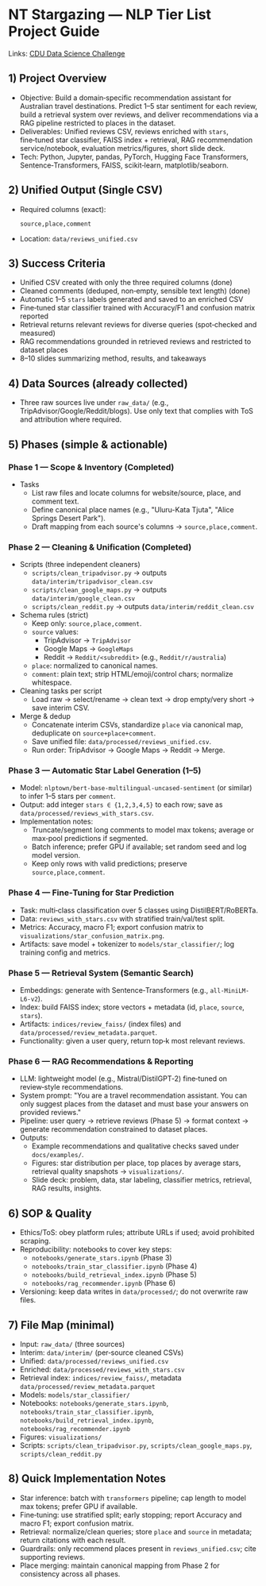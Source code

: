 # NT Stargazing — NLP Tier List Project Guide

Links: [CDU Data Science Challenge](https://itcodefair.cdu.edu.au/data-science-challenge)

## 1) Project Overview
- Objective: Build a domain‑specific recommendation assistant for Australian travel destinations. Predict 1–5 star sentiment for each review, build a retrieval system over reviews, and deliver recommendations via a RAG pipeline restricted to places in the dataset.
- Deliverables: Unified reviews CSV, reviews enriched with `stars`, fine‑tuned star classifier, FAISS index + retrieval, RAG recommendation service/notebook, evaluation metrics/figures, short slide deck.
- Tech: Python, Jupyter, pandas, PyTorch, Hugging Face Transformers, Sentence‑Transformers, FAISS, scikit‑learn, matplotlib/seaborn.

## 2) Unified Output (Single CSV)
- Required columns (exact):
  ```csv
  source,place,comment
  ```
- Location: `data/reviews_unified.csv`

## 3) Success Criteria
- Unified CSV created with only the three required columns (done)
- Cleaned comments (deduped, non‑empty, sensible text length) (done)
- Automatic 1–5 `stars` labels generated and saved to an enriched CSV
- Fine‑tuned star classifier trained with Accuracy/F1 and confusion matrix reported
- Retrieval returns relevant reviews for diverse queries (spot‑checked and measured)
- RAG recommendations grounded in retrieved reviews and restricted to dataset places
- 8–10 slides summarizing method, results, and takeaways

## 4) Data Sources (already collected)
- Three raw sources live under `raw_data/` (e.g., TripAdvisor/Google/Reddit/blogs). Use only text that complies with ToS and attribution where required.

## 5) Phases (simple & actionable)

### Phase 1 — Scope & Inventory (Completed)
- Tasks
  - List raw files and locate columns for website/source, place, and comment text.
  - Define canonical place names (e.g., "Uluru-Kata Tjuta", "Alice Springs Desert Park").
  - Draft mapping from each source's columns → `source,place,comment`.

### Phase 2 — Cleaning & Unification (Completed)
- Scripts (three independent cleaners)
  - `scripts/clean_tripadvisor.py` → outputs `data/interim/tripadvisor_clean.csv`
  - `scripts/clean_google_maps.py` → outputs `data/interim/google_clean.csv`
  - `scripts/clean_reddit.py` → outputs `data/interim/reddit_clean.csv`
- Schema rules (strict)
  - Keep only: `source,place,comment`.
  - `source` values:
    - TripAdvisor → `TripAdvisor`
    - Google Maps → `GoogleMaps`
    - Reddit → `Reddit/<subreddit>` (e.g., `Reddit/r/australia`)
  - `place`: normalized to canonical names.
  - `comment`: plain text; strip HTML/emoji/control chars; normalize whitespace.
- Cleaning tasks per script
  - Load raw → select/rename → clean text → drop empty/very short → save interim CSV.
- Merge & dedup
  - Concatenate interim CSVs, standardize `place` via canonical map, deduplicate on `source+place+comment`.
  - Save unified file: `data/processed/reviews_unified.csv`.
  - Run order: TripAdvisor → Google Maps → Reddit → Merge.

### Phase 3 — Automatic Star Label Generation (1–5)
- Model: `nlptown/bert-base-multilingual-uncased-sentiment` (or similar) to infer 1–5 stars per `comment`.
- Output: add integer `stars ∈ {1,2,3,4,5}` to each row; save as `data/processed/reviews_with_stars.csv`.
- Implementation notes:
  - Truncate/segment long comments to model max tokens; average or max‑pool predictions if segmented.
  - Batch inference; prefer GPU if available; set random seed and log model version.
  - Keep only rows with valid predictions; preserve `source,place,comment`.

### Phase 4 — Fine‑Tuning for Star Prediction
- Task: multi‑class classification over 5 classes using DistilBERT/RoBERTa.
- Data: `reviews_with_stars.csv` with stratified train/val/test split.
- Metrics: Accuracy, macro F1; export confusion matrix to `visualizations/star_confusion_matrix.png`.
- Artifacts: save model + tokenizer to `models/star_classifier/`; log training config and metrics.

### Phase 5 — Retrieval System (Semantic Search)
- Embeddings: generate with Sentence‑Transformers (e.g., `all-MiniLM-L6-v2`).
- Index: build FAISS index; store vectors + metadata (id, `place`, `source`, `stars`).
- Artifacts: `indices/review_faiss/` (index files) and `data/processed/review_metadata.parquet`.
- Functionality: given a user query, return top‑k most relevant reviews.

### Phase 6 — RAG Recommendations & Reporting
- LLM: lightweight model (e.g., Mistral/DistilGPT‑2) fine‑tuned on review‑style recommendations.
- System prompt: "You are a travel recommendation assistant. You can only suggest places from the dataset and must base your answers on provided reviews."
- Pipeline: user query → retrieve reviews (Phase 5) → format context → generate recommendation constrained to dataset places.
- Outputs:
  - Example recommendations and qualitative checks saved under `docs/examples/`.
  - Figures: star distribution per place, top places by average stars, retrieval quality snapshots → `visualizations/`.
  - Slide deck: problem, data, star labeling, classifier metrics, retrieval, RAG results, insights.

## 6) SOP & Quality
- Ethics/ToS: obey platform rules; attribute URLs if used; avoid prohibited scraping.
- Reproducibility: notebooks to cover key steps:
  - `notebooks/generate_stars.ipynb` (Phase 3)
  - `notebooks/train_star_classifier.ipynb` (Phase 4)
  - `notebooks/build_retrieval_index.ipynb` (Phase 5)
  - `notebooks/rag_recommender.ipynb` (Phase 6)
- Versioning: keep data writes in `data/processed/`; do not overwrite raw files.

## 7) File Map (minimal)
- Input: `raw_data/` (three sources)
- Interim: `data/interim/` (per‑source cleaned CSVs)
- Unified: `data/processed/reviews_unified.csv`
- Enriched: `data/processed/reviews_with_stars.csv`
- Retrieval index: `indices/review_faiss/`, metadata `data/processed/review_metadata.parquet`
- Models: `models/star_classifier/`
- Notebooks: `notebooks/generate_stars.ipynb`, `notebooks/train_star_classifier.ipynb`, `notebooks/build_retrieval_index.ipynb`, `notebooks/rag_recommender.ipynb`
- Figures: `visualizations/`
- Scripts: `scripts/clean_tripadvisor.py`, `scripts/clean_google_maps.py`, `scripts/clean_reddit.py`

## 8) Quick Implementation Notes
- Star inference: batch with `transformers` pipeline; cap length to model max tokens; prefer GPU if available.
- Fine‑tuning: use stratified split; early stopping; report Accuracy and macro F1; export confusion matrix.
- Retrieval: normalize/clean queries; store `place` and `source` in metadata; return citations with each result.
- Guardrails: only recommend places present in `reviews_unified.csv`; cite supporting reviews.
- Place merging: maintain canonical mapping from Phase 2 for consistency across all phases.
